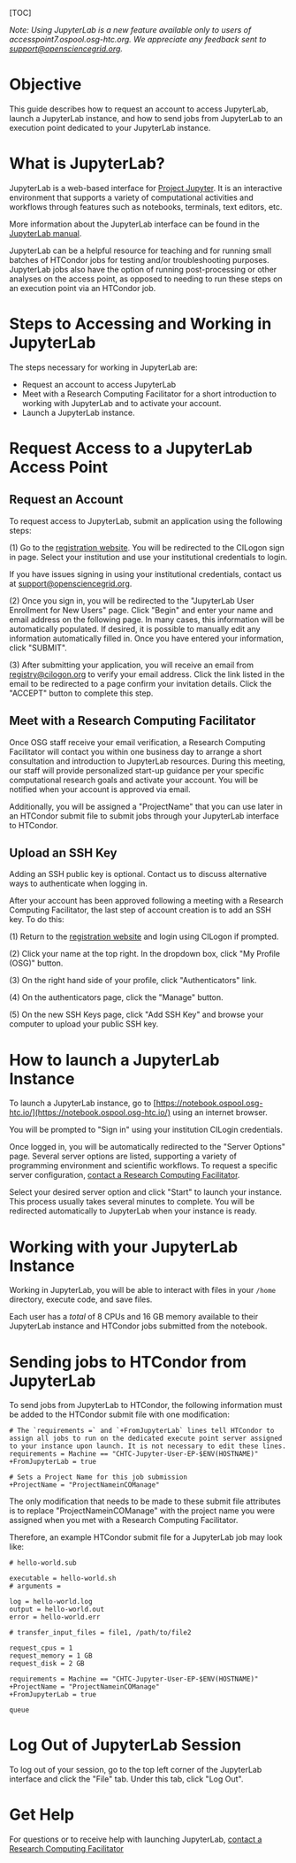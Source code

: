 [title]: - "Launching a JupyterLab Instance"

[TOC]


*Note: Using JupyterLab is a new feature available only to users of accesspoint7.ospool.osg-htc.org. We appreciate any feedback sent to support@opensciencegrid.org.*


# Objective

This guide describes how to request an account to access JupyterLab, launch a JupyterLab instance, and how to send jobs from JupyterLab to an execution point dedicated to your JupyterLab instance. 


# What is JupyterLab?

JupyterLab is a web-based interface for [Project Jupyter](https://jupyter.org). It is an interactive environment that supports a variety of computational activities and workflows through features such as notebooks, terminals, text editors, etc.

More information about the JupyterLab interface can be found in the [JupyterLab manual](https://jupyterlab.readthedocs.io/en/stable/getting_started/overview.html). 

JupyterLab can be a helpful resource for teaching and for running small batches of HTCondor jobs for testing and/or troubleshooting purposes. JupyterLab jobs also have the option of running post-processing or other analyses on the access point, as opposed to needing to run these steps on an execution point via an HTCondor job.  


# Steps to Accessing and Working in JupyterLab

The steps necessary for working in JupyterLab are: 

- Request an account to access JupyterLab
- Meet with a Research Computing Facilitator for a short introduction to working with JupyterLab and to activate your account.
- Launch a JupyterLab instance.


# Request Access to a JupyterLab Access Point

## Request an Account 

To request access to JupyterLab, submit an application using the following steps:

(1) Go to the [registration website](https://registry.cilogon.org/registry/co_petitions/start/coef:261). You will be redirected to the CILogon sign in page. Select your institution and use your institutional credentials to login. 

If you have issues signing in using your institutional credentials, contact us at support@opensciencegrid.org.

(2) Once you sign in, you will be redirected to the "JupyterLab User Enrollment for New Users" page. Click "Begin" and enter your name and email address on the following page. In many cases, this information will be automatically populated. If desired, it is possible to manually edit any information automatically filled in. Once you have entered your information, click "SUBMIT". 

(3) After submitting your application, you will receive an email from registry@cilogon.org to verify your email address. Click the link listed in the email to be redirected to a page confirm your invitation details. Click the "ACCEPT" button to complete this step. 


## Meet with a Research Computing Facilitator

Once OSG staff receive your email verification, a Research Computing Facilitator will contact you within one business day to arrange a short consultation and introduction to JupyterLab resources. During this meeting, our staff will provide personalized start-up guidance per your specific computational research goals and activate your account.
You will be notified when your account is approved via email.

Additionally, you will be assigned a "ProjectName" that you can use later in an HTCondor submit file to submit jobs through your JupyterLab interface to HTCondor. 


## Upload an SSH Key

Adding an SSH public key is optional. Contact us to discuss alternative ways to authenticate when logging in.

After your account has been approved following a meeting with a Research Computing Facilitator, the last step of account creation is to add an SSH key. To do this:

(1) Return to the [registration website](https://registry.cilogon.org/registry/co_petitions/start/coef:261) and login using CILogon if prompted.

(2) Click your name at the top right. In the dropdown box, click "My Profile (OSG)" button. 

(3) On the right hand side of your profile, click "Authenticators" link. 

(4) On the authenticators page, click the "Manage" button. 

(5) On the new SSH Keys page, click "Add SSH Key" and browse your computer to upload your public SSH key.


# How to launch a JupyterLab Instance

To launch a JupyterLab instance, go to [https://notebook.ospool.osg-htc.io/](https://notebook.ospool.osg-htc.io/) using an internet browser. 

You will be prompted to "Sign in" using your institution CILogin credentials.

Once logged in, you will be automatically redirected to the "Server Options" page. Several server options are listed, supporting a variety of programming environment and scientific workflows. To request a specific server configuration, [contact a Research Computing Facilitator](support@osgconnect.net). 

Select your desired server option and click "Start" to launch your instance. This process usually takes several minutes to complete. You will be redirected automatically to JupyterLab when your instance is ready.


# Working with your JupyterLab Instance

Working in JupyterLab, you will be able to interact with files in your `/home` directory, execute code, and save files. 

Each user has a *total* of 8 CPUs and 16 GB memory available to their JupyterLab instance and HTCondor jobs submitted from the notebook. 


# Sending jobs to HTCondor from JupyterLab

To send jobs from JupyterLab to HTCondor, the following information must be added to the HTCondor submit file with one modification: 

```
# The `requirements =` and `+FromJupyterLab` lines tell HTCondor to assign all jobs to run on the dedicated execute point server assigned to your instance upon launch. It is not necessary to edit these lines. 
requirements = Machine == "CHTC-Jupyter-User-EP-$ENV(HOSTNAME)"
+FromJupyterLab = true

# Sets a Project Name for this job submission 
+ProjectName = "ProjectNameinCOManage"
```

The only modification that needs to be made to these submit file attributes is to replace "ProjectNameinCOManage" with the project name you were assigned when you met with a Research Computing Facilitator. 

Therefore, an example HTCondor submit file for a JupyterLab job may look like: 

```
# hello-world.sub

executable = hello-world.sh
# arguments = 

log = hello-world.log
output = hello-world.out
error = hello-world.err

# transfer_input_files = file1, /path/to/file2

request_cpus = 1
request_memory = 1 GB
request_disk = 2 GB

requirements = Machine == "CHTC-Jupyter-User-EP-$ENV(HOSTNAME)"
+ProjectName = "ProjectNameinCOManage"
+FromJupyterLab = true

queue
```


# Log Out of JupyterLab Session

To log out of your session, go to the top left corner of the JupyterLab interface and click the "File" tab. Under this tab, click "Log Out". 


# Get Help

For questions or to receive help with launching JupyterLab, [contact a Research Computing Facilitator](support@osgconnect.net)
